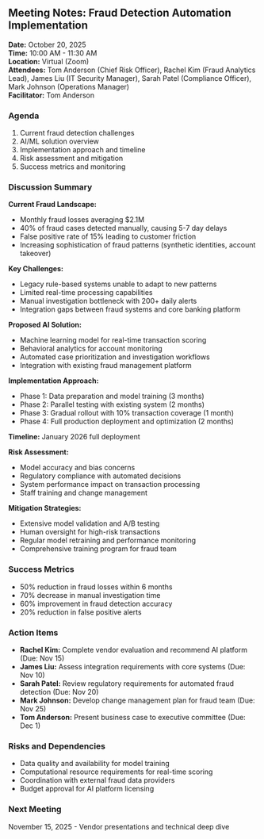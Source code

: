 ## Meeting Notes: Fraud Detection Automation Implementation

**Date:** October 20, 2025  
**Time:** 10:00 AM - 11:30 AM  
**Location:** Virtual (Zoom)  
**Attendees:** Tom Anderson (Chief Risk Officer), Rachel Kim (Fraud Analytics Lead), James Liu (IT Security Manager), Sarah Patel (Compliance Officer), Mark Johnson (Operations Manager)  
**Facilitator:** Tom Anderson  

### Agenda
1. Current fraud detection challenges
2. AI/ML solution overview
3. Implementation approach and timeline
4. Risk assessment and mitigation
5. Success metrics and monitoring

### Discussion Summary

**Current Fraud Landscape:**
- Monthly fraud losses averaging $2.1M
- 40% of fraud cases detected manually, causing 5-7 day delays
- False positive rate of 15% leading to customer friction
- Increasing sophistication of fraud patterns (synthetic identities, account takeover)

**Key Challenges:**
- Legacy rule-based systems unable to adapt to new patterns
- Limited real-time processing capabilities
- Manual investigation bottleneck with 200+ daily alerts
- Integration gaps between fraud systems and core banking platform

**Proposed AI Solution:**
- Machine learning model for real-time transaction scoring
- Behavioral analytics for account monitoring
- Automated case prioritization and investigation workflows
- Integration with existing fraud management platform

**Implementation Approach:**
- Phase 1: Data preparation and model training (3 months)
- Phase 2: Parallel testing with existing system (2 months)
- Phase 3: Gradual rollout with 10% transaction coverage (1 month)
- Phase 4: Full production deployment and optimization (2 months)

**Timeline:** January 2026 full deployment

**Risk Assessment:**
- Model accuracy and bias concerns
- Regulatory compliance with automated decisions
- System performance impact on transaction processing
- Staff training and change management

**Mitigation Strategies:**
- Extensive model validation and A/B testing
- Human oversight for high-risk transactions
- Regular model retraining and performance monitoring
- Comprehensive training program for fraud team

### Success Metrics
- 50% reduction in fraud losses within 6 months
- 70% decrease in manual investigation time
- 60% improvement in fraud detection accuracy
- 20% reduction in false positive alerts

### Action Items
- **Rachel Kim:** Complete vendor evaluation and recommend AI platform (Due: Nov 15)
- **James Liu:** Assess integration requirements with core systems (Due: Nov 10)
- **Sarah Patel:** Review regulatory requirements for automated fraud detection (Due: Nov 20)
- **Mark Johnson:** Develop change management plan for fraud team (Due: Nov 25)
- **Tom Anderson:** Present business case to executive committee (Due: Dec 1)

### Risks and Dependencies
- Data quality and availability for model training
- Computational resource requirements for real-time scoring
- Coordination with external fraud data providers
- Budget approval for AI platform licensing

### Next Meeting
November 15, 2025 - Vendor presentations and technical deep dive